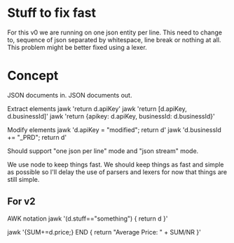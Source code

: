 Stuff to fix fast
=================

For this v0 we are running on one json entity per line. This
need to change to, sequence of json separated by whitespace, line break
or nothing at all. This problem might be better fixed using a lexer.

Concept
=======
JSON documents in. JSON documents out.

Extract elements
jawk 'return d.apiKey'
jawk 'return [d.apiKey, d.businessId]'
jawk 'return {apikey: d.apiKey, businessId: d.businessId}'

Modify elements
jawk 'd.apiKey = "modified"; return d'
jawk 'd.businessId += "_PRD"; return d'


Should support "one json per line" mode and "json stream" mode.

We use node to keep things fast. We should keep things as fast and simple
as possible so I'll delay the use of parsers and lexers for now that
things are still simple.

For v2
------

AWK notation
jawk '(d.stuff=="something") { return d }'

jawk '{SUM+=d.price;} END { return "Average Price: " + SUM/NR }'
